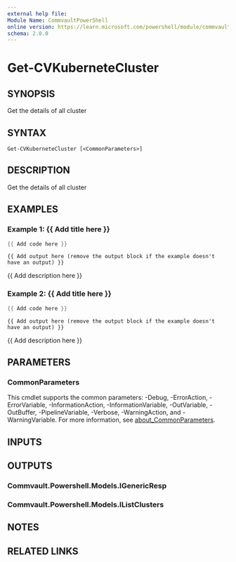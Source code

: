 ```yaml
---
external help file:
Module Name: CommvaultPowerShell
online version: https://learn.microsoft.com/powershell/module/commvaultpowershell/get-cvkubernetecluster
schema: 2.0.0
---
```


# Get-CVKuberneteCluster

## SYNOPSIS
Get the details of all cluster

## SYNTAX

```
Get-CVKuberneteCluster [<CommonParameters>]
```

## DESCRIPTION
Get the details of all cluster

## EXAMPLES

### Example 1: {{ Add title here }}
```powershell
{{ Add code here }}
```

```output
{{ Add output here (remove the output block if the example doesn't have an output) }}
```

{{ Add description here }}

### Example 2: {{ Add title here }}
```powershell
{{ Add code here }}
```

```output
{{ Add output here (remove the output block if the example doesn't have an output) }}
```

{{ Add description here }}

## PARAMETERS

### CommonParameters
This cmdlet supports the common parameters: -Debug, -ErrorAction, -ErrorVariable, -InformationAction, -InformationVariable, -OutVariable, -OutBuffer, -PipelineVariable, -Verbose, -WarningAction, and -WarningVariable. For more information, see [about_CommonParameters](http://go.microsoft.com/fwlink/?LinkID=113216).

## INPUTS

## OUTPUTS

### Commvault.Powershell.Models.IGenericResp

### Commvault.Powershell.Models.IListClusters

## NOTES

## RELATED LINKS

